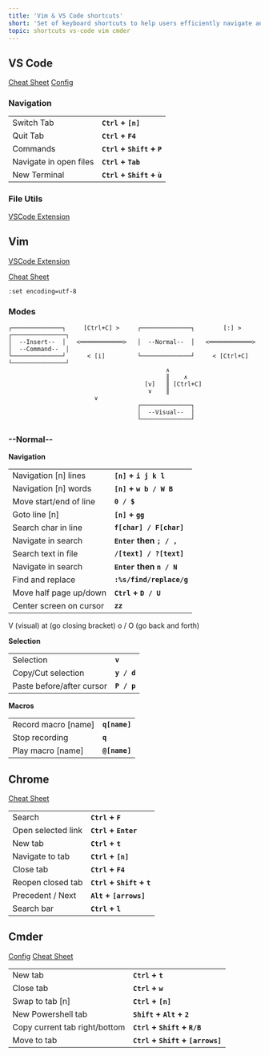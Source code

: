 ```yaml
---
title: 'Vim & VS Code shortcuts'
short: 'Set of keyboard shortcuts to help users efficiently navigate and edit text'
topic: shortcuts vs-code vim cmder
---
```


## VS Code

[Cheat Sheet](https://code.visualstudio.com/shortcuts/keyboard-shortcuts-windows.pdf)
[Config](https://gist.github.com/mlhoutel/70fb9e45bd030e11ae8cb048841b9078)

### Navigation

<table>
<tr>
<td>Switch Tab</td>
<td>
	<b>
	<code>Ctrl</code>
	+
	<code>[n]</code>
	</b>
</td>
</tr>
<tr>
<td>Quit Tab</td>
<td>
	<b>
	<code>Ctrl</code>
	+
	<code>F4</code>
	</b>
</td>
</tr>
<tr>
<td>Commands</td>
<td>
	<b>
	<code>Ctrl</code>
	+
	<code>Shift</code>
	+
	<code>P</code>
	</b>
</td>
</tr>
<tr>
<td>Navigate in open files</td>
<td>
	<b>
	<code>Ctrl</code>
	+
	<code>Tab</code>
	</b>
</td>
</tr>
<tr>
<td>New Terminal</td>	
<td>
	<b>
	<code>Ctrl</code>
	+
	<code>Shift</code>
	+
	<code>ù</code>
	</b>
</td>
</tr>
</table>

### File Utils

[VSCode Extension](https://marketplace.visualstudio.com/items?itemName=sleistner.vscode-fileutils)

## Vim

[VSCode Extension](https://marketplace.visualstudio.com/items?itemName=vscodevim.vim)

[Cheat Sheet](https://vim.rtorr.com/)

`:set encoding=utf-8`

### Modes

```
┌──────────────┐     [Ctrl+C] >     ┌──────────────┐        [:] >       ┌───────────────┐
│  --Insert--  │   <════════════>   │  --Normal--  │   <════════════>   │  --Command--  │
└──────────────┘      < [i]         └──────────────┘     < [Ctrl+C]     └───────────────┘
                                            ∧
                                            ║    ∧
                                      [v]   ║ [Ctrl+C]
                                       ∨    ║
					    ∨
                                    ┌──────────────┐
                                    │  --Visual--  │
                                    └──────────────┘
```

### --Normal--

**Navigation**

<table>
<tr>
<td>Navigation [n] lines</td>
<td>
	<b>
	<code>[n]</code>
	+
	<code>i j k l</code>
	</b>
</td>
</tr>
<tr>
<td>Navigation [n] words</td>
<td>
	<b>
	<code>[n]</code>
	+
	<code>w b / W B</code>
	</b>
</td>
</tr>
<tr>
<td>Move start/end of line</td>
<td>
	<b>
	<code>0 / $</code>
	</b>
</td>
</tr>
<tr>
<td>Goto line [n]</td>
<td>
	<b>
	<code>[n]</code>
	+
	<code>gg</code>
	</b>
</td>
</tr>
<tr>
<td>Search char in line</td>
<td>
	<b>
	<code>f[char] / F[char]</code>
	</b>
</td>
</tr>
<tr>
<td>Navigate in search</td>
<td>
	<b>
	<code>Enter</code>
	then
	<code>; / ,</code>
	</b>
</td>
</tr>
<tr>
<td>Search text in file</td>
<td>
	<b>
	<code>/[text] / ?[text]</code>
	</b>
</td>
</tr>
<tr>
<td>Navigate in search</td>
<td>
	<b>
	<code>Enter</code>
	then
	<code>n / N</code>
	</b>
</td>
</tr>
<tr>
<td>Find and replace</td>
<td>
	<b>
	<code>:%s/find/replace/g</code>
	</b>
</td>
</tr>
<tr>
<td>Move half page up/down</td>
<td>
	<b>
	<code>Ctrl</code>
	+
	<code>D / U</code>
	</b>
</td>
</tr>
<tr>
<td>Center screen on cursor</td>
<td>
	<b>
	<code>zz</code>
	</b>
</td>
</tr>
</table>

V (visual)
at (go closing bracket)
o / O (go back and forth)

**Selection**

<table>
<tr>
<td>Selection</td>
<td>
	<b>
	<code>v</code>
	</b>
</td>
</tr>
<tr>
<td>Copy/Cut selection</td>
<td>
	<b>
	<code>y / d</code>
	</b>
</td>
</tr>
<tr>
<td>Paste before/after cursor</td>
<td>
	<b>
	<code>P / p</code>
	</b>
</td>
</tr>
</table>

**Macros**

<table>
<tr>
<td>Record macro [name]</td>
<td>
	<b>
	<code>q[name]</code>
	</b>
</td>
</tr>
<tr>
<td>Stop recording</td>
<td>
	<b>
	<code>q</code>
	</b>
</td>
</tr>
<tr>
<td>Play macro [name]</td>
<td>
	<b>
	<code>@[name]</code>
	</b>
</td>
</tr>
</table>

## Chrome

[Cheat Sheet](https://support.google.com/chrome/answer/157179)

<table>
<tr>
<td>Search</td>
<td>
	<b>
	<code>Ctrl</code>
		+
	<code>F</code>
	</b>
</td>
</tr>
<tr>
<td>Open selected link</td>
<td>
	<b>
	<code>Ctrl</code>
		+
	<code>Enter</code>
	</b>
</td>
</tr>
<tr>
<td>New tab</td>
<td>
	<b>
	<code>Ctrl</code>
		+
	<code>t</code>
	</b>
</td>
</tr>
<tr>
<td>Navigate to tab</td>
<td>
	<b>
	<code>Ctrl</code>
		+
	<code>[n]</code>
	</b>
</td>
</tr>
<tr>
<td>Close tab</td>
<td>
	<b>
	<code>Ctrl</code>
		+
	<code>F4</code>
	</b>
</td>
</tr>
<tr>
<td>Reopen closed tab</td>
<td>
	<b>
	<code>Ctrl</code>
		+
	<code>Shift</code>
		+
	<code>t</code>
	</b>
</td>
</tr>
<tr>
<td>Precedent / Next</td>
<td>
	<b>
	<code>Alt</code>
		+
	<code>[arrows]</code>
	</b>
</td>
</tr>
<tr>
<td>Search bar</td>
<td>
	<b>
	<code>Ctrl</code>
		+
	<code>l</code>
	</b>
</td>
</tr>
</table>

## Cmder

[Config](https://gist.github.com/mlhoutel/81cdbe218ed62569ac3d183621cb9763)
[Cheat Sheet](https://cmder.net/)

<table>
<tr>
<td>New tab</td>
<td>
	<b>
	<code>Ctrl</code>
		+
	<code>t</code>
	</b>
</td>
</tr>
<tr>
<td>Close tab</td>
<td>
	<b>
	<code>Ctrl</code>
		+
	<code>w</code>
	</b>
</td>
</tr>
<tr>
<td>Swap to tab [n]</td>
<td>
	<b>
	<code>Ctrl</code>
		+
	<code>[n]</code>
	</b>
</td>
</tr>
<tr>
<td>New Powershell tab</td>
<td>
	<b>
	<code>Shift</code>
		+
	<code>Alt</code>
		+
	<code>2</code>
	</b>
</td>
</tr>
<tr>
<td>Copy current tab right/bottom</td>
<td>
	<b>
	<code>Ctrl</code>
		+
	<code>Shift</code>
		+
	<code>R/B</code>
	</b>
</td>
</tr>
<tr>
<td>Move to tab</td>
<td>
<b>
<code>Ctrl</code>
	+
<code>Shift</code>
	+
<code>[arrows]</code>
</b>
</td>
</tr>
</table>
